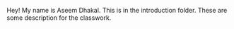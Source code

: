 Hey! My name is Aseem Dhakal.
This is in the introduction folder.
These are some description for the classwork.
